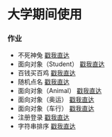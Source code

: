 # 大学期间使用

### 作业
- 不死神兔      [戳我直达](./homework/ImmortalRabbit.java ) 
- 面向对象（Student）  [戳我直达](./homework/Student ) 
- 百钱买百鸡  [戳我直达](./homework/Chicken.java ) 
- 随机点名  [戳我直达](./homework/随机点名/StudentDemo.java ) 
- 面向对象（Animal）  [戳我直达](./homework/Animal ) 
- 面向对象（奥运）  [戳我直达](./homework/Sport ) 
- 面向对象（车行）  [戳我直达](./homework/Car ) 
- 注册登录  [戳我直达](./homework/Login/test01.java ) 
- 字符串排序  [戳我直达](./homework/StrSort.java ) 

